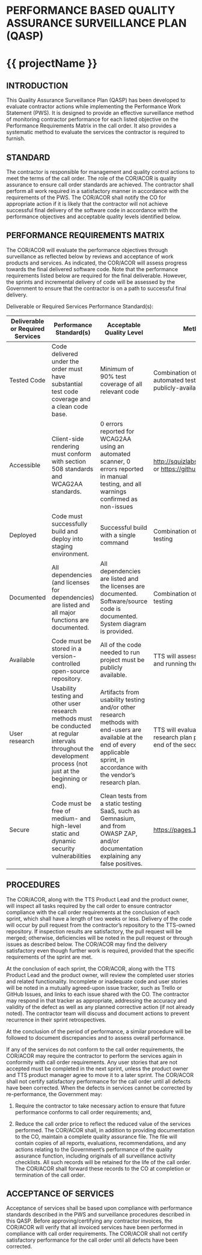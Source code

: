 PERFORMANCE BASED QUALITY ASSURANCE SURVEILLANCE PLAN (QASP)
=============================================================

{{ projectName }}
=============================================================

INTRODUCTION
------------

This Quality Assurance Surveillance Plan (QASP) has been developed to evaluate
contractor actions while implementing the Performance Work Statement (PWS). It
is designed to provide an effective surveillance method of monitoring contractor
performance for each listed objective on the Performance Requirements Matrix in
the call order. It also provides a systematic method to evaluate the services
the contractor is required to furnish.

STANDARD
--------

The contractor is responsible for management and quality control actions to meet
the terms of the call order. The role of the COR/ACOR is quality assurance to
ensure call order standards are achieved. The contractor shall perform all work
required in a satisfactory manner in accordance with the requirements of the
PWS. The COR/ACOR shall notify the CO for appropriate action if it is likely
that the contractor will not achieve successful final delivery of the software
code in accordance with the performance objectives and acceptable quality levels
identified below.

PERFORMANCE REQUIREMENTS MATRIX
-------------------------------

The COR/ACOR will evaluate the performance objectives through surveillance as
reflected below by reviews and acceptance of work products and services. As
indicated, the COR/ACOR will assess progress towards the final delivered
software code. Note that the performance requirements listed below are required
for the final deliverable. However, the sprints and incremental delivery of code
will be assessed by the Government to ensure that the contractor is on a path to
successful final delivery.

Deliverable or Required Services Performance Standard(s):

  **Deliverable or Required Services** | **Performance Standard(s)** | **Acceptable Quality Level** | **Method of Surveillance**
   ----------- | ---------------- | -------------- | ---------------
   Tested Code | Code delivered under the order must have substantial test code coverage and a clean code base. | Minimum of 90% test coverage of all relevant code | Combination of manual review and automated testing, using agreed-upon publicly-available SaaS products
   Accessible | Client-side rendering must conform with section 508 standards and WCAG2AA standards. | 0 errors reported for WCAG2AA using an automated scanner, 0 errors reported in manual testing, and all warnings confirmed as non-issues |  http://squizlabs.github.io/HTML_CodeSniffer/ or https://github.com/pa11y/pa11y
   Deployed | Code must successfully build and deploy into staging environment. | Successful build with a single command | Combination of manual review and automatic testing
   Documented | All dependencies (and licenses for dependencies) are listed and all major functions are documented. | All dependencies are listed and the licenses are documented. Software/source code is documented. System diagram is provided. | Combination of manual review and automatic testing
   Available | Code must be stored in a version-controlled open-source repository. | All of the code needed to run project must be publicly available. | TTS will assess code availability by installing and running the project on a fresh machine.
   User research | Usability testing and other user research methods must be conducted at regular intervals throughout the development process (not just at the beginning or end). |  Artifacts from usability testing and/or other research methods with end-users are available at the end of every applicable sprint, in accordance with the vendor’s research plan. | TTS will evaluate the artifacts based on a research plan provided by the vendor at the end of the second sprint.
   Secure | Code must be free of medium- and high-level static and dynamic security vulnerabilities | Clean tests from a static testing SaaS, such as Gemnasium, and from OWASP ZAP, and/or documentation explaining any false positives. |  https://pages.18f.gov/before-you-ship/

PROCEDURES
----------

The COR/ACOR, along with the TTS Product Lead and the product owner, will
inspect all tasks required by the call order to ensure contractor compliance
with the call order requirements at the conclusion of each sprint, which shall
have a length of two weeks or less. Delivery of the code will occur by pull
request from the contractor’s repository to the TTS-owned repository. If inspection
results are satisfactory, the pull request will be merged; otherwise,
deficiencies will be noted in the pull request or through issues as described
below. The COR/ACOR may find the delivery satisfactory even though further work
is required, provided that the specific requirements of the sprint are met.

At the conclusion of each sprint, the COR/ACOR, along with the TTS Product Lead
and the product owner, will review the completed user stories and related
functionality. Incomplete or inadequate code and user stories will be noted in a
mutually agreed-upon issue tracker, such as Trello or GitHub Issues, and links
to each issue shared with the CO. The contractor may respond in that tracker as
appropriate, addressing the accuracy and validity of the defect as well as any
planned corrective action (if not already noted). The contractor team will
discuss and document actions to prevent recurrence in their sprint
retrospectives.

At the conclusion of the period of performance, a similar procedure will be
followed to document discrepancies and to assess overall performance.

If any of the services do not conform to the call order requirements, the
COR/ACOR may require the contractor to perform the services again in conformity
with call order requirements. Any user stories that are not accepted must be
completed in the next sprint, unless the product owner and TTS product manager
agree to move it to a later sprint. The COR/ACOR shall not certify satisfactory
performance for the call order until all defects have been corrected. When the
defects in services cannot be corrected by re-performance, the Government may:

1.  Require the contractor to take necessary action to ensure that future
performance conforms to call order requirements; and,

1.  Reduce the call order price to reflect the reduced value of the services
performed. The COR/ACOR shall, in addition to providing documentation to the CO,
maintain a complete quality assurance file. The file will contain copies of all
reports, evaluations, recommendations, and any actions relating to the
Government’s performance of the quality assurance function, including originals
of all surveillance activity checklists. All such records will be retained for
the life of the call order. The COR/ACOR shall forward these records to the CO
at completion or termination of the call order.

ACCEPTANCE OF SERVICES
----------------------

Acceptance of services shall be based upon compliance with performance standards
described in the PWS and surveillance procedures described in this QASP. Before
approving/certifying any contractor invoices, the COR/ACOR will verify that all
invoiced services have been performed in compliance with call order
requirements. The COR/ACOR shall not certify satisfactory performance for the
call order until all defects have been corrected.
